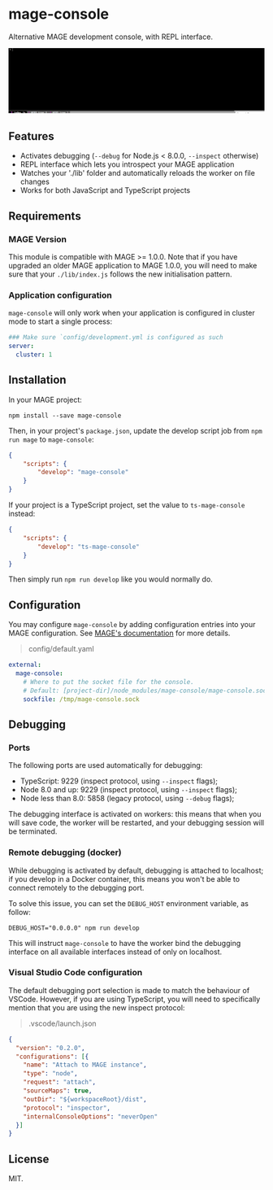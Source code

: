 mage-console
============

Alternative MAGE development console, with REPL interface.

![screen capture](./screen.gif)

Features
--------

  - Activates debugging (`--debug` for Node.js < 8.0.0, `--inspect` otherwise)
  - REPL interface which lets you introspect your MAGE application
  - Watches your './lib' folder and automatically reloads the worker on file changes
  - Works for both JavaScript and TypeScript projects

Requirements
------------

### MAGE Version

This module is compatible with MAGE >= 1.0.0. Note that if
you have upgraded an older MAGE application to MAGE 1.0.0, you
will need to make sure that your `./lib/index.js` follows
the new initialisation pattern.

### Application configuration

`mage-console` will only work when your application is configured
in cluster mode to start a single process:

```yaml
### Make sure `config/development.yml is configured as such
server:
  cluster: 1
```

Installation
------------

In your MAGE project:

```shell
npm install --save mage-console
```

Then, in your project's `package.json`, update the develop script job
from `npm run mage` to `mage-console`:

```json
{
    "scripts": {
        "develop": "mage-console"
    }
}
```

If your project is a TypeScript project, set the value to `ts-mage-console` instead:

```json
{
    "scripts": {
        "develop": "ts-mage-console"
    }
}
```

Then simply run `npm run develop` like you would normally do.

Configuration
--------------

You may configure `mage-console` by adding configuration entries into your MAGE
configuration. See [MAGE's documentation](https://mage.github.io/mage/#configuration) for more details.

> config/default.yaml

```yaml
external:
  mage-console:
    # Where to put the socket file for the console.
    # Default: [project-dir]/node_modules/mage-console/mage-console.sock
    sockfile: /tmp/mage-console.sock
```

Debugging
---------

### Ports

The following ports are used automatically for debugging:

  * TypeScript: 9229 (inspect protocol, using `--inspect` flags);
  * Node 8.0 and up: 9229 (inspect protocol, using `--inspect` flags);
  * Node less than 8.0: 5858 (legacy protocol, using `--debug` flags);

The debugging interface is activated on workers: this means that when you will
save code, the worker will be restarted, and your debugging session will be terminated.

### Remote debugging (docker)

While debugging is activated by default, debugging is attached to localhost;
if you develop in a Docker container, this means you won't be able to connect
remotely to the debugging port.

To solve this issue, you can set the `DEBUG_HOST` environment variable, as follow:

```shell
DEBUG_HOST="0.0.0.0" npm run develop
```

This will instruct `mage-console` to have the worker bind the debugging interface
on all available interfaces instead of only on localhost.


### Visual Studio Code configuration

The default debugging port selection is made to match the behaviour
of VSCode. However, if you are using TypeScript, you will need to specifically
mention that you are using the new inspect protocol:

> .vscode/launch.json

```json
{
  "version": "0.2.0",
  "configurations": [{
    "name": "Attach to MAGE instance",
    "type": "node",
    "request": "attach",
    "sourceMaps": true,
    "outDir": "${workspaceRoot}/dist",
    "protocol": "inspector",
    "internalConsoleOptions": "neverOpen"
  }]
}
```

License
--------

MIT.
